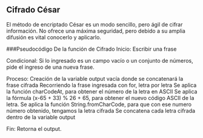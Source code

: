 ## Cifrado César
El método de encriptado César es un modo sencillo, pero ágil de cifrar información. No ofrece una máxima seguridad, pero debido a su amplia difusión es vital conocerlo y aplicarlo.

###Pseudocódigo De la función de Cifrado
Inicio:
Escribir una frase

Condicional:
Si lo ingresado es un campo vacío o un conjunto de números, pide el ingreso de una nueva frase.

Proceso:
Creación de la variable output vacía donde se concatenará la frase cifrada
Recorriendo la frase ingresada con for, letra por letra
Se aplica la función charCodeAt, para obtener el número de la letra en ASCII
Se aplica la fórmula (x-65 + 33) % 26 + 65, para obtener el nuevo código ASCII de la letra.
Se aplica la función String.fromCharCode, para que con ese numero número obtenido, tengamos la letra cifrada
Se concatena cada letra cifrada dentro de la variable output

Fin:
Retorna el output.